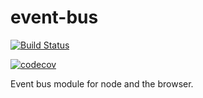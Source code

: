 # event-bus
[![Build Status](https://travis-ci.com/PierfrancescoSoffritti/event-bus.svg?branch=master)](https://travis-ci.com/PierfrancescoSoffritti/event-bus)

[![codecov](https://codecov.io/gh/PierfrancescoSoffritti/event-bus/branch/master/graph/badge.svg)](https://codecov.io/gh/PierfrancescoSoffritti/event-bus)

Event bus module for node and the browser.
